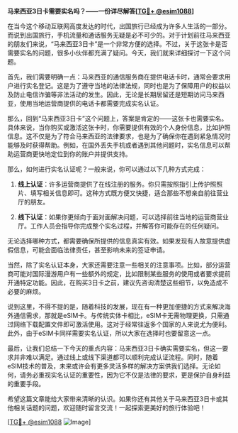 **马来西亚3日卡需要实名吗？——一份详尽解答[[TG💪+ @esim1088](https://t.me/s/esim1088)]**

在当今这个移动互联网高度发达的时代，出国旅行已经成为许多人生活的一部分。而说到出国旅行，手机流量和通话服务无疑是必不可少的。对于计划前往马来西亚的朋友们来说，“马来西亚3日卡”是一个非常方便的选择。不过，关于这张卡是否需要实名的问题，很多小伙伴都充满了疑问。今天，我们就来详细探讨一下这个问题。

首先，我们需要明确一点：马来西亚的通信服务商在提供电话卡时，通常会要求用户进行实名登记。这是为了遵守当地的法律法规，同时也是为了保障用户的权益以及防止电信诈骗等非法活动的发生。因此，无论是长期居留还是短期访问马来西亚，使用当地运营商提供的电话卡都需要完成实名认证。

那么，回到“马来西亚3日卡”这个问题上，答案是肯定的——这张卡也需要实名。具体来说，当你购买或激活这张卡时，你需要提供有效的个人身份信息，比如护照信息。这不仅是为了符合马来西亚的法律要求，也是为了确保你在遇到紧急情况时能够及时获得帮助。例如，在国外丢失手机或者遇到其他问题时，实名信息可以帮助运营商更快地定位到你的账户并提供支持。

那么，如何进行实名认证呢？一般来说，你可以通过以下几种方式完成：

1. **线上认证**：许多运营商提供了在线注册的服务。你只需按照指引上传护照照片、填写相关信息即可。这种方式既方便又快捷，适合那些不想亲自前往营业厅的朋友。
   
2. **线下认证**：如果你更倾向于面对面解决问题，可以选择前往当地的运营商营业厅。工作人员会指导你完成整个实名过程，并解答你可能存在的任何疑问。

无论选择哪种方式，都需要确保所提供的信息真实有效。如果发现有人故意提供虚假信息，可能会面临法律责任，甚至影响未来的签证申请。

当然，除了实名认证本身，大家还需要注意一些相关的注意事项。比如，部分运营商可能对国际漫游用户有一些额外的规定，比如限制某些服务的使用或者要求提前开通特定功能。因此，在购买3日卡之前，建议先咨询清楚这些细节，以免造成不必要的麻烦。

说到这里，不得不提的是，随着科技的发展，现在有一种更加便捷的方式来解决海外通信需求，那就是eSIM卡。与传统实体卡相比，eSIM卡无需物理更换，只需通过网络下载配置文件即可激活使用。这对于经常往返多个国家的人来说尤为便利。此外，由于eSIM卡同样需要实名认证，所以大家在选择时也要留意这一点。

最后，让我们总结一下今天的重点内容：马来西亚3日卡确实需要实名，但这一要求并非难以满足。通过线上或线下渠道都可以顺利完成认证流程。同时，随着eSIM技术的普及，未来或许会有更多灵活多样的解决方案供我们选择。无论如何，请务必重视实名认证的重要性，因为它不仅是法律的要求，更是保护自身利益的重要手段。

希望这篇文章能给大家带来清晰的认识。如果你还有其他关于马来西亚3日卡或其他相关话题的问题，欢迎随时留言交流！一起探索更美好的旅行体验吧！

[[TG💪+ @esim1088](https://t.me/s/esim1088) ![Image](https://i.postimg.cc/4NQfJmqS/Snipaste-2025-05-13-00-14-12.png)]